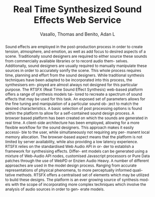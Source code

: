 --- 
  title: "Real Time Synthesized Sound Effects Web Service" 
  abstract: "Sound effects are employed in the post-production process in order to create tension, atmosphere, and emotion, as well as add focus to desired aspects of a scene. Traditionally sound designers are required to either source these sounds from commercially available libraries or to record audio them- selves. Additionally, sound designers are usually required to manually manipulate these sources in order to accurately sonify the scene. This whole process requires time, planning and effort from the sound designers. While traditional synthesis techniques have been adapted to be incorporated into this process, the synthesisers em- ployed are almost always not designed for this particular purpose. The RTSFX (Real Time Sound Effect Synthesis) web-based platform offers a range of synthesis models tai- lored to recreate a spectrum of sound effects that may be used for this task. An exposed set of parameters allows for the fine tuning and manipulation of a particular sound ob- ject to match the desired characteristics. A basic selection of post processing options is found within the platform to allow for a self-contained sound design process. A browser based platform has been created on which the sounds are generated in real time. A client-side architecture has been employed, allowing for a more flexible workflow for the sound designers. This approach makes it easily accessi- ble to the user, while simultaneously not requiring any per- manent local memory allocation. The browser-based aspect means that the platform is not limited by server availability, while also providing a low latency experience. RTSFX relies on the standardised Web Audio API in or- der to establish a framework for synthesising effects. Differ- ent models can be generated using a mixture of Web-Audio API nodes, customised Javascript processors or Pure Data patches through the use of WebPD or Enzien Audio Heavy. A number of different approaches are used in the model design process. Ranging from accurate representations of physical phenomena, to more perceptually informed quali- tative methods. RTSFX offers a centralised set of elements which may be utilized to build these designs. The platform is an ever growing source of synthesis mod- els with the scope of incorporating more complex techniques which involve the analysis of audio sources in order to gen- erate models." 
  address: "London" 
  author: "Vasallo, Thomas and Benito, Adan L" 
  booktitle: "Proceedings of the International Web Audio Conference" 
  editor: "Vasallo, Thomas and Benito, Adan L" 
  month: "Proceedings of the International Web Audio Conference"
  pages: "" 
  publisher: "Queen Mary University of London" 
  series: "WAC '17"
  type: "Demo"  
  year: "2017" 
  id: "2017_EA_79" 
  tags: year2017 
---